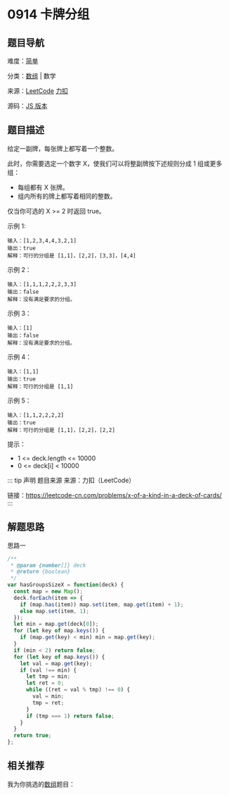 # 0914 卡牌分组


## 题目导航

难度：[简单](/solution/easy/)

分类：[数组](/art/array.html) | 数学

来源：[LeetCode](https://leetcode.com/problems/x-of-a-kind-in-a-deck-of-cards/)  [力扣](https://leetcode-cn.com/problems/x-of-a-kind-in-a-deck-of-cards/)

源码：[JS 版本](https://github.com/swpuLeo/leetcode/blob/master/src/easy/0914-x-of-a-kind-in-a-deck-of-cards.js)






## 题目描述

给定一副牌，每张牌上都写着一个整数。

此时，你需要选定一个数字 X，使我们可以将整副牌按下述规则分成 1 组或更多组：

- 每组都有 X 张牌。
- 组内所有的牌上都写着相同的整数。

仅当你可选的 X >= 2 时返回 true。


示例 1:

```
输入：[1,2,3,4,4,3,2,1]
输出：true
解释：可行的分组是 [1,1]，[2,2]，[3,3]，[4,4]
```

示例 2：

```
输入：[1,1,1,2,2,2,3,3]
输出：false
解释：没有满足要求的分组。
```

示例 3：

```
输入：[1]
输出：false
解释：没有满足要求的分组。
```

示例 4：

```
输入：[1,1]
输出：true
解释：可行的分组是 [1,1]
```

示例 5：

```
输入：[1,1,2,2,2,2]
输出：true
解释：可行的分组是 [1,1]，[2,2]，[2,2]
```


提示：

- 1 <= deck.length <= 10000
- 0 <= deck[i] < 10000


::: tip 声明 题目来源
来源：力扣（LeetCode）

链接：https://leetcode-cn.com/problems/x-of-a-kind-in-a-deck-of-cards/
:::



## 解题思路


思路一

```js
/**
 * @param {number[]} deck
 * @return {boolean}
 */
var hasGroupsSizeX = function(deck) {
  const map = new Map();
  deck.forEach(item => {
    if (map.has(item)) map.set(item, map.get(item) + 1);
    else map.set(item, 1);
  });
  let min = map.get(deck[0]);
  for (let key of map.keys()) {
    if (map.get(key) < min) min = map.get(key);
  }
  if (min < 2) return false;
  for (let key of map.keys()) {
    let val = map.get(key);
    if (val !== min) {
      let tmp = min;
      let ret = 0;
      while ((ret = val % tmp) !== 0) {
        val = min;
        tmp = ret;
      }
      if (tmp === 1) return false;
    }
  }
  return true;
};
```





## 相关推荐

我为你挑选的[数组](/art/array.html)题目：
